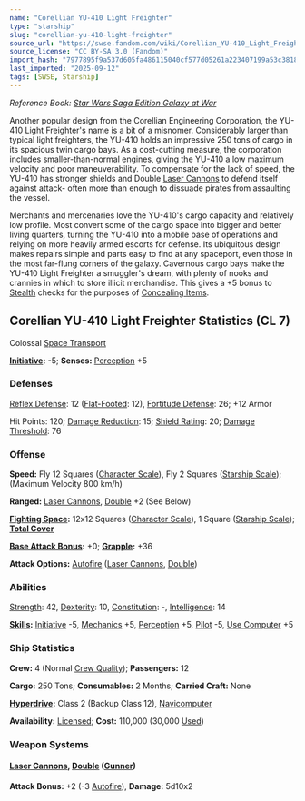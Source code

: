 ```yaml
---
name: "Corellian YU-410 Light Freighter"
type: "starship"
slug: "corellian-yu-410-light-freighter"
source_url: "https://swse.fandom.com/wiki/Corellian_YU-410_Light_Freighter"
source_license: "CC BY-SA 3.0 (Fandom)"
import_hash: "7977895f9a537d605fa486115040cf577d05261a223407199a53c3818a21abb9"
last_imported: "2025-09-12"
tags: [SWSE, Starship]
---
```

*Reference Book: [Star Wars Saga Edition Galaxy at War](https://swse.fandom.com/wiki/Star_Wars_Saga_Edition_Galaxy_at_War)*

Another popular design from the Corellian Engineering Corporation, the YU-410 Light Freighter's name is a bit of a misnomer. Considerably larger than typical light freighters, the YU-410 holds an impressive 250 tons of cargo in its spacious twin cargo bays. As a cost-cutting measure, the corporation includes smaller-than-normal engines, giving the YU-410 a low maximum velocity and poor maneuverability. To compensate for the lack of speed, the YU-410 has stronger shields and Double [Laser Cannons](https://swse.fandom.com/wiki/Laser_Cannons) to defend itself against attack- often more than enough to dissuade pirates from assaulting the vessel.

Merchants and mercenaries love the YU-410's cargo capacity and relatively low profile. Most convert some of the cargo space into bigger and better living quarters, turning the YU-410 into a mobile base of operations and relying on more heavily armed escorts for defense. Its ubiquitous design makes repairs simple and parts easy to find at any spaceport, even those in the most far-flung corners of the galaxy. Cavernous cargo bays make the YU-410 Light Freighter a smuggler's dream, with plenty of nooks and crannies in which to store illicit merchandise. This gives a +5 bonus to [Stealth](https://swse.fandom.com/wiki/Stealth) checks for the purposes of [Concealing Items](https://swse.fandom.com/wiki/Concealing_Items).

## Corellian YU-410 Light Freighter Statistics (CL 7)
Colossal [Space Transport](https://swse.fandom.com/wiki/Space_Transport)

**[Initiative](https://swse.fandom.com/wiki/Initiative):** -5; **Senses:** [Perception](https://swse.fandom.com/wiki/Perception) +5
### Defenses
[Reflex Defense](https://swse.fandom.com/wiki/Reflex_Defense_(Vehicles)): 12 ([Flat-Footed](https://swse.fandom.com/wiki/Flat-Footed): 12), [Fortitude Defense](https://swse.fandom.com/wiki/Fortitude_Defense_(Vehicles)): 26; +12 Armor

Hit Points: 120; [Damage Reduction](https://swse.fandom.com/wiki/Damage_Reduction): 15; [Shield Rating](https://swse.fandom.com/wiki/Shield_Rating): 20; [Damage Threshold](https://swse.fandom.com/wiki/Damage_Threshold_(Vehicles)): 76
### Offense
**Speed:** Fly 12 Squares ([Character Scale](https://swse.fandom.com/wiki/Character_Scale)), Fly 2 Squares ([Starship Scale](https://swse.fandom.com/wiki/Starship_Scale)); (Maximum Velocity 800 km/h)

**Ranged:** [Laser Cannons](https://swse.fandom.com/wiki/Laser_Cannons), [Double](https://swse.fandom.com/wiki/Double) +2 (See Below)

**[Fighting Space](https://swse.fandom.com/wiki/Fighting_Space):** 12x12 Squares ([Character Scale](https://swse.fandom.com/wiki/Character_Scale)), 1 Square ([Starship Scale](https://swse.fandom.com/wiki/Starship_Scale)); **[Total Cover](https://swse.fandom.com/wiki/Total_Cover)**

**[Base Attack Bonus](https://swse.fandom.com/wiki/Base_Attack_Bonus):** +0; **[Grapple](https://swse.fandom.com/wiki/Grapple):** +36

**Attack Options:** [Autofire](https://swse.fandom.com/wiki/Autofire_(Vehicle_Combat)) ([Laser Cannons](https://swse.fandom.com/wiki/Laser_Cannons), [Double](https://swse.fandom.com/wiki/Double))
### Abilities
[Strength](https://swse.fandom.com/wiki/Strength): 42, [Dexterity](https://swse.fandom.com/wiki/Dexterity): 10, [Constitution](https://swse.fandom.com/wiki/Constitution): -, [Intelligence](https://swse.fandom.com/wiki/Intelligence): 14

**[Skills](https://swse.fandom.com/wiki/Skills):** [Initiative](https://swse.fandom.com/wiki/Initiative) -5, [Mechanics](https://swse.fandom.com/wiki/Mechanics) +5, [Perception](https://swse.fandom.com/wiki/Perception) +5, [Pilot](https://swse.fandom.com/wiki/Pilot) -5, [Use Computer](https://swse.fandom.com/wiki/Use_Computer) +5
### Ship Statistics
**Crew:** 4 (Normal [Crew Quality](https://swse.fandom.com/wiki/Crew_Quality)); **Passengers:** 12

**Cargo:** 250 Tons; **Consumables:** 2 Months; **Carried Craft:** None

**[Hyperdrive](https://swse.fandom.com/wiki/Hyperdrive):** Class 2 (Backup Class 12), [Navicomputer](https://swse.fandom.com/wiki/Navicomputer)

**Availability:** [Licensed](https://swse.fandom.com/wiki/Licensed); **Cost:** 110,000 (30,000 [Used](https://swse.fandom.com/wiki/Used))
### Weapon Systems
#### **[Laser Cannons](https://swse.fandom.com/wiki/Laser_Cannons), [Double](https://swse.fandom.com/wiki/Double) ([Gunner](https://swse.fandom.com/wiki/Gunner))**
**Attack Bonus:** +2 (-3 [Autofire](https://swse.fandom.com/wiki/Autofire_(Vehicle_Combat))), **Damage:** 5d10x2